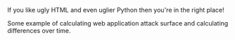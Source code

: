 If you like ugly HTML and even uglier Python then you're in the right place!

Some example of calculating web application attack surface and calculating differences over time.
